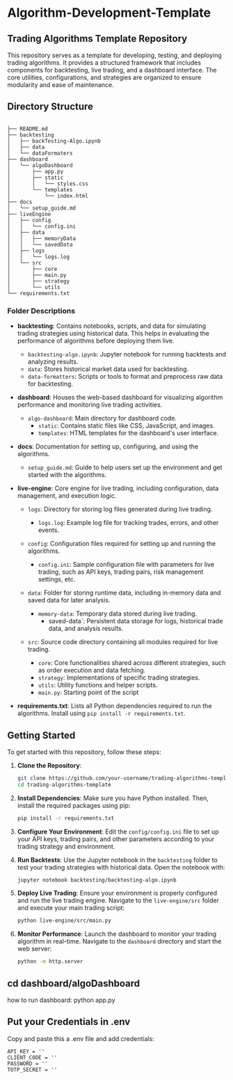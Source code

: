 # Algorithm-Development-Template

## Trading Algorithms Template Repository

This repository serves as a template for developing, testing, and deploying trading algorithms. It provides a structured framework that includes components for backtesting, live trading, and a dashboard interface. The core utilities, configurations, and strategies are organized to ensure modularity and ease of maintenance.

## Directory Structure

```

├── README.md
├── backtesting
│   ├── backTesting-Algo.ipynb
│   ├── data
│   └── dataFormaters
├── dashboard
│   └── algoDashboard
│       ├── app.py
│       ├── static
│       │   └── styles.css
│       └── templates
│           └── index.html
├── docs
│   └── setup_guide.md
├── liveEngine
│   ├── config
│   │   └── config.ini
│   ├── data
│   │   ├── memoryData
│   │   └── savedData
│   ├── logs
│   │   └── logs.log
│   └── src
│       ├── core
│       ├── main.py
│       ├── strategy
│       └── utils
└── requirements.txt
```

### Folder Descriptions

- **backtesting**: Contains notebooks, scripts, and data for simulating trading strategies using historical data. This helps in evaluating the performance of algorithms before deploying them live.
  - `backtesting-algo.ipynb`: Jupyter notebook for running backtests and analyzing results.
  - `data`: Stores historical market data used for backtesting.
  - `data-formatters`: Scripts or tools to format and preprocess raw data for backtesting.

- **dashboard**: Houses the web-based dashboard for visualizing algorithm performance and monitoring live trading activities.
  - `algo-dashboard`: Main directory for dashboard code.
    - `static`: Contains static files like CSS, JavaScript, and images.
    - `templates`: HTML templates for the dashboard's user interface.

- **docs**: Documentation for setting up, configuring, and using the algorithms.
  - `setup_guide.md`: Guide to help users set up the environment and get started with the algorithms.

- **live-engine**: Core engine for live trading, including configuration, data management, and execution logic.
  - `logs`: Directory for storing log files generated during live trading.
    - `logs.log`: Example log file for tracking trades, errors, and other events.
  - `config`: Configuration files required for setting up and running the algorithms.
    - `config.ini`: Sample configuration file with parameters for live trading, such as API keys, trading pairs, risk management settings, etc.

  - `data`: Folder for storing runtime data, including in-memory data and saved data for later analysis.
    - `memory-data`: Temporary data stored during live trading.
      - saved-data`: Persistent data storage for logs, historical trade data, and analysis results.
  - `src`: Source code directory containing all modules required for live trading.
    - `core`: Core functionalities shared across different strategies, such as order execution and data fetching.
    - `strategy`: Implementations of specific trading strategies.
    - `utils`: Utility functions and helper scripts.
    - `main.py`: Starting point of the script


- **requirements.txt**: Lists all Python dependencies required to run the algorithms. Install using `pip install -r requirements.txt`.

## Getting Started

To get started with this repository, follow these steps:

1. **Clone the Repository**:
   ```bash
   git clone https://github.com/your-username/trading-algorithms-template.git
   cd trading-algorithms-template
   ```

2. **Install Dependencies**:
   Make sure you have Python installed. Then, install the required packages using pip:
   ```bash
   pip install -r requirements.txt
   ```

3. **Configure Your Environment**:
   Edit the `config/config.ini` file to set up your API keys, trading pairs, and other parameters according to your trading strategy and environment.

4. **Run Backtests**:
   Use the Jupyter notebook in the `backtesting` folder to test your trading strategies with historical data. Open the notebook with:
   ```bash
   jupyter notebook backtesting/backtesting-algo.ipynb
   ```

5. **Deploy Live Trading**:
   Ensure your environment is properly configured and run the live trading engine. Navigate to the `live-engine/src` folder and execute your main trading script:
   ```bash
   python live-engine/src/main.py
   ```

6. **Monitor Performance**:
   Launch the dashboard to monitor your trading algorithm in real-time. Navigate to the `dashboard` directory and start the web server:
   ```bash
   python -m http.server
   ```

## cd dashboard/algoDashboard
how to run dashboard:  python app.py

## Put your Credentials in .env 
  Copy and paste this a .env file and add credentials:
  
    API_KEY = ''
    CLIENT_CODE = ''
    PASSWORD = ''
    TOTP_SECRET = ''
